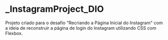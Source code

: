 # _InstagramProject_DIO

Projeto criado para o desafio "Recriando a Página Inicial do Instagram" com a ideia de reconstruir a página de login do Instagram utilizando CSS com Flexbox.
